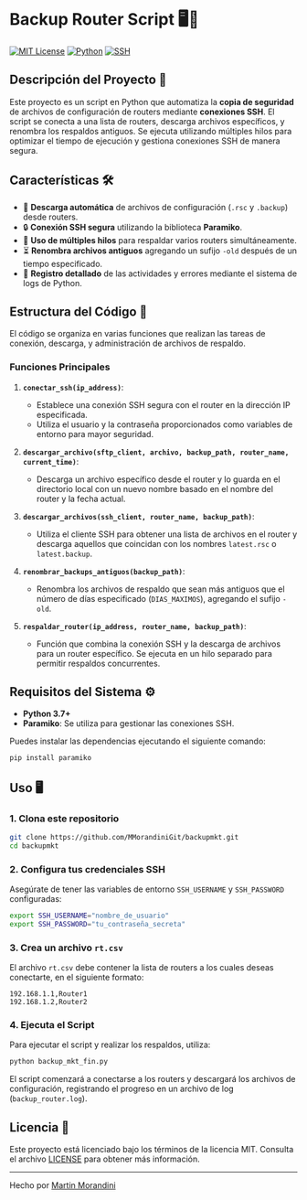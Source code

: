 
# Backup Router Script 🖥️📂

[![MIT License](https://img.shields.io/badge/License-MIT-green.svg)](https://opensource.org/licenses/MIT)
[![Python](https://img.shields.io/badge/Python-3.7%2B-blue.svg)](https://www.python.org/)
[![SSH](https://img.shields.io/badge/SSH-Paramiko-yellow.svg)](http://www.paramiko.org/)

## Descripción del Proyecto 🚀

Este proyecto es un script en Python que automatiza la **copia de seguridad** de archivos de configuración de routers mediante **conexiones SSH**. El script se conecta a una lista de routers, descarga archivos específicos, y renombra los respaldos antiguos. Se ejecuta utilizando múltiples hilos para optimizar el tiempo de ejecución y gestiona conexiones SSH de manera segura.

## Características 🛠️

- 📂 **Descarga automática** de archivos de configuración (`.rsc` y `.backup`) desde routers.
- 🔒 **Conexión SSH segura** utilizando la biblioteca **Paramiko**.
- 🧵 **Uso de múltiples hilos** para respaldar varios routers simultáneamente.
- ⏳ **Renombra archivos antiguos** agregando un sufijo `-old` después de un tiempo especificado.
- 📝 **Registro detallado** de las actividades y errores mediante el sistema de logs de Python.

## Estructura del Código 📝

El código se organiza en varias funciones que realizan las tareas de conexión, descarga, y administración de archivos de respaldo.

### Funciones Principales

1. **`conectar_ssh(ip_address)`**:
   - Establece una conexión SSH segura con el router en la dirección IP especificada.
   - Utiliza el usuario y la contraseña proporcionados como variables de entorno para mayor seguridad.

2. **`descargar_archivo(sftp_client, archivo, backup_path, router_name, current_time)`**:
   - Descarga un archivo específico desde el router y lo guarda en el directorio local con un nuevo nombre basado en el nombre del router y la fecha actual.

3. **`descargar_archivos(ssh_client, router_name, backup_path)`**:
   - Utiliza el cliente SSH para obtener una lista de archivos en el router y descarga aquellos que coincidan con los nombres `latest.rsc` o `latest.backup`.

4. **`renombrar_backups_antiguos(backup_path)`**:
   - Renombra los archivos de respaldo que sean más antiguos que el número de días especificado (`DIAS_MAXIMOS`), agregando el sufijo `-old`.

5. **`respaldar_router(ip_address, router_name, backup_path)`**:
   - Función que combina la conexión SSH y la descarga de archivos para un router específico. Se ejecuta en un hilo separado para permitir respaldos concurrentes.

## Requisitos del Sistema ⚙️

- **Python 3.7+**
- **Paramiko**: Se utiliza para gestionar las conexiones SSH.

Puedes instalar las dependencias ejecutando el siguiente comando:

```bash
pip install paramiko
```

## Uso 🖥️

### 1. Clona este repositorio

```bash
git clone https://github.com/MMorandiniGit/backupmkt.git
cd backupmkt
```

### 2. Configura tus credenciales SSH

Asegúrate de tener las variables de entorno `SSH_USERNAME` y `SSH_PASSWORD` configuradas:

```bash
export SSH_USERNAME="nombre_de_usuario"
export SSH_PASSWORD="tu_contraseña_secreta"
```

### 3. Crea un archivo `rt.csv`

El archivo `rt.csv` debe contener la lista de routers a los cuales deseas conectarte, en el siguiente formato:

```csv
192.168.1.1,Router1
192.168.1.2,Router2
```

### 4. Ejecuta el Script

Para ejecutar el script y realizar los respaldos, utiliza:

```bash
python backup_mkt_fin.py
```

El script comenzará a conectarse a los routers y descargará los archivos de configuración, registrando el progreso en un archivo de log (`backup_router.log`).

## Licencia 📄

Este proyecto está licenciado bajo los términos de la licencia MIT. Consulta el archivo [LICENSE](LICENSE) para obtener más información.

---

Hecho por [Martin Morandini](https://github.com/MMorandiniGit)

